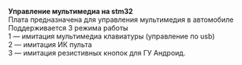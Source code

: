 <b>Управление мультимедиа на stm32</b><br>
Плата предназначена для управления мультимедия в автомобиле<br>
Поддерживается 3 режима работы<br>
1 — имитация мультимедиа клавиатуры (управление по usb)<br>
2 — имитация ИК пульта<br>
3 — имитация резистивных кнопок для ГУ Андроид.<br>
